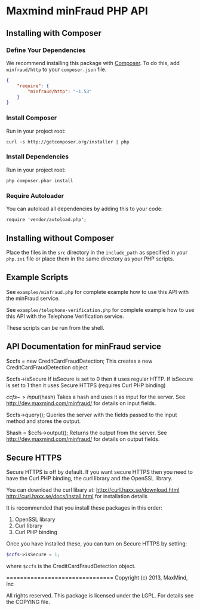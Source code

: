 # Maxmind minFraud PHP API #

## Installing with Composer ##

### Define Your Dependencies ###

We recommend installing this package with [Composer](http://getcomposer.org/).
To do this, add ```minfraud/http``` to your ```composer.json``` file.

```json
{
    "require": {
        "minfraud/http": "~1.53"
    }
}
```

### Install Composer ###

Run in your project root:

```
curl -s http://getcomposer.org/installer | php
```

### Install Dependencies ###

Run in your project root:

```
php composer.phar install
```

### Require Autoloader ###

You can autoload all dependencies by adding this to your code:
```
require 'vendor/autoload.php';
```

## Installing without Composer ##

Place the files in the `src` directory in the `include_path` as specified in
your `php.ini` file or place them in the same directory as your PHP scripts.

## Example Scripts ##

See `examples/minfraud.php` for complete example how to use this API with the
minFraud service.

See `examples/telephone-verification.php` for complete example how to use
this API with the Telephone Verification service.

These scripts can be run from the shell.

## API Documentation for minFraud service ##

$ccfs = new CreditCardFraudDetection;
  This creates a new CreditCardFraudDetection object

$ccfs->isSecure
  If isSecure is set to 0 then it uses regular HTTP.
  If isSecure is set to 1 then it uses Secure HTTPS (requires Curl PHP binding)

$ccfs->input($hash)
  Takes a hash and uses it as input for the server.
  See http://dev.maxmind.com/minfraud/ for details on input fields.

$ccfs->query();
  Queries the server with the fields passed to the input method
  and stores the output.

$hash = $ccfs->output();
  Returns the output from the server.
  See http://dev.maxmind.com/minfraud/ for details on output fields.

## Secure HTTPS ##

Secure HTTPS is off by default. If you want secure HTTPS then you need to have
the Curl PHP binding, the curl library and the OpenSSL library.

You can download the curl libary at:
http://curl.haxx.se/download.html
http://curl.haxx.se/docs/install.html for installation details

It is recommended that you install these packages in this order:

1. OpenSSL library
2. Curl library
3. Curl PHP binding

Once you have installed these, you can turn on Secure HTTPS by setting:

```php
$ccfs->isSecure = 1;
```
where `$ccfs` is the CreditCardFraudDetection object.

===============================
Copyright (c) 2013, MaxMind, Inc

All rights reserved.  This package is licensed under the LGPL.  For details
see the COPYING file.
